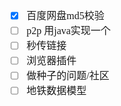 <font face="SimSun" size=3>

- [x] 百度网盘md5校验
- [ ] p2p  用java实现一个
- [ ] 秒传链接
- [ ] 浏览器插件
- [ ] 做种子的问题/社区
- [ ] 地铁数据模型

</font>